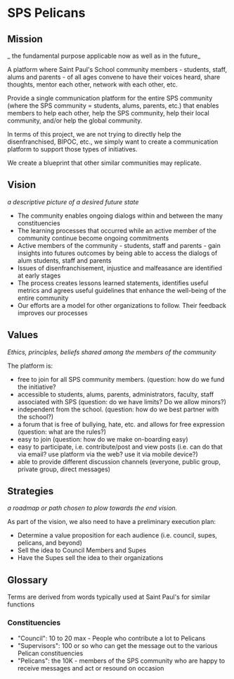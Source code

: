 # SPS Pelicans

## Mission

_ the fundamental purpose applicable now as well as in the future_

A platform where Saint Paul's School community members - students, staff, alums and parents - of all ages convene to have their voices heard, share thoughts, mentor each other, network with each other, etc.

Provide a single communication platform for the entire SPS community (where the SPS community = students, alums, parents, etc.) that enables members to help each other, help the SPS community, help their local community, and/or help the global community.

In terms of this project, we are not trying to directly help the disenfranchised, BIPOC, etc., we simply want to create a communication platform to support those types of initiatives.

We create a blueprint that other similar communities may replicate.


## Vision

_a descriptive picture of a desired future state_

* The community enables ongoing dialogs within and between the many constituencies
* The learning processes that occurred while an active member of the community continue become ongoing commitments
* Active members of the community - students, staff and parents - gain insights into futures outcomes by being able to access the dialogs of alum students, staff and parents
* Issues of disenfranchisement, injustice and malfeasance are identified at early stages
* The process creates lessons learned statements, identifies useful metrics and agrees useful guidelines that enhance the well-being of the entire community
* Our efforts are a model for other organizations to follow. Their feedback improves our processes


## Values

_Ethics, principles, beliefs shared among the members of the community_

The platform is:

* free to join for all SPS community members. (question: how do we fund the initiative?
* accessible to students, alums, parents, administrators, faculty, staff associated with SPS (question: do we have limits?  Do we allow minors?)
* independent from the school. (question: how do we best partner with the school?)
* a forum that is free of bullying, hate, etc. and allows for free expression  (question: what are the rules?)
* easy to join (question: how do we make on-boarding easy)
* easy to participate, i.e. contribute/post and view posts (i.e. can do that via email?  use platform via the web?  use it via mobile device?)
* able to provide different discussion channels (everyone, public group, private group, direct messages)


## Strategies

_a roadmap or path chosen to plow towards the end vision._

As part of the vision, we also need to have a preliminary execution plan:

* Determine a value proposition for each audience (i.e. council, supes, pelicans, and beyond)
* Sell the idea to Council Members and Supes
* Have the Supes sell the idea to their organizations



## Glossary

Terms are derived from words typically used at Saint Paul's for similar functions

### Constituencies

* "Council": 10 to 20 max - People who contribute a lot to Pelicans
* "Supervisors": 100 or so who can get the message out to the various Pelican constituencies
* "Pelicans": the 10K - members of the SPS community who are happy to receive messages and act or resound on occasion